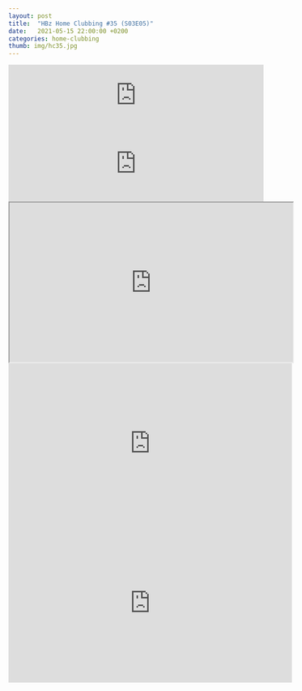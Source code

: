 ```yaml
---
layout: post
title:  "HBz Home Clubbing #35 (S03E05)"
date:   2021-05-15 22:00:00 +0200
categories: home-clubbing
thumb: img/hc35.jpg
---
```

<iframe width="100%" height="120" src="https://www.mixcloud.com/widget/iframe/?hide_cover=1&feed=%2FHBz_Archive%2F15052021-hbz-home-clubbing-35-s03e05%2F" frameborder="0" ></iframe>

<iframe scrolling="no" id="hearthis_at_track_5922226" width="100%" height="150" src="https://app.hearthis.at/embed/5922226/transparent_black/?hcolor=&color=&style=2&block_size=2&block_space=1&background=1&waveform=0&cover=0&autoplay=0&css=" frameborder="0" allowtransparency allow="autoplay"><p>Listen to <a href="https://hearthis.at/hbzarchive/hc35/" target="_blank"> HBz Home Clubbing #35 (S03E05)</a> <span>by</span><a href="https://hearthis.at/hbzarchive/" target="_blank" >HBz_Archive</a> <span>on</span> <a href="https://hearthis.at/" target="_blank">hearthis.at</a></p></iframe>

<iframe id="lbry-iframe" width="560" height="315" src="https://odysee.com/$/embed/hc35/2a4395462c2ed8a39df99ee2dd6ad25296fba28b?r=DgzV1r6o8wsmEEG4g96yVhvmv6p27qo2" allowfullscreen></iframe>

<iframe src="https://vivo.sx/embed/7bd4d522cc" width="560" height="315" scrolling="no" frameborder="0" allowfullscreen></iframe>

<iframe src="https://voe.sx/e/5t4f947n38zv" width="560" height="315" scrolling="no" frameborder="0" allowfullscreen></iframe>